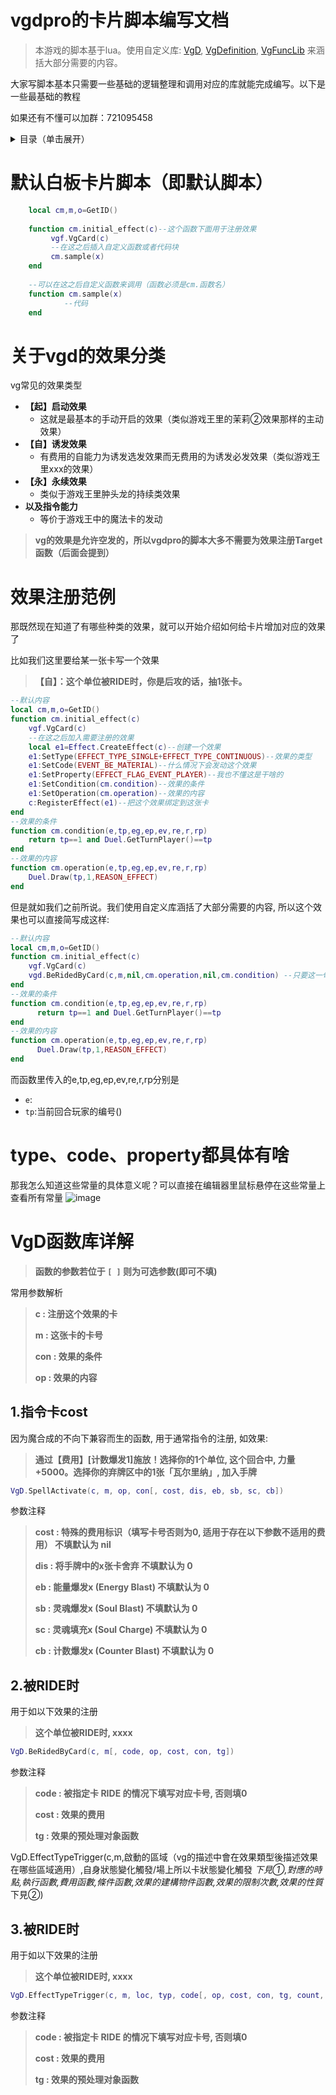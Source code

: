 # vgdpro的卡片脚本编写文档

> 本游戏的脚本基于lua。使用自定义库: [VgD](VgD.Lua), [VgDefinition](VgDefinition.Lua), [VgFuncLib](VgFuncLib.Lua) 来涵括大部分需要的内容。

大家写脚本基本只需要一些基础的逻辑整理和调用对应的库就能完成编写。以下是一些最基础的教程

如果还有不懂可以加群：721095458

<details>
  <summary>目录（单击展开）</summary>
  
1. [默认脚本](#默认白板卡片脚本即默认脚本)
2. [关于vgd的效果分类](#关于vgd的效果分类)
3. [效果注册范例](#效果注册范例)
4. [基础常量介绍](#typecodeproperty都具体有啥)
5. [VgD函数库详解](#vgd函数库详解)
   1. [指令卡cost](#1指令卡cost).
   2. [被RIDE时](#2被ride时).
      
</details>


# 默认白板卡片脚本（即默认脚本）

```lua
    local cm,m,o=GetID()
    
    function cm.initial_effect(c)--这个函数下面用于注册效果
         vgf.VgCard(c)
         --在这之后插入自定义函数或者代码块
         cm.sample(x)
    end
    
    --可以在这之后自定义函数来调用（函数必须是cm.函数名）
    function cm.sample(x)
    	    --代码
    end
```

# 关于vgd的效果分类
vg常见的效果类型
-  **【起】启动效果**
    -  这就是最基本的手动开启的效果（类似游戏王里的茉莉②效果那样的主动效果）
-  **【自】诱发效果**
    -  有费用的自能力为诱发选发效果而无费用的为诱发必发效果（类似游戏王里xxx的效果）
-  **【永】永续效果**
    -  类似于游戏王里肿头龙的持续类效果
-  **以及指令能力**
    - 等价于游戏王中的魔法卡的发动 


> **vg的效果是允许空发的，所以vgdpro的脚本大多不需要为效果注册Target函数（后面会提到）**

# 效果注册范例
那既然现在知道了有哪些种类的效果，就可以开始介绍如何给卡片增加对应的效果了

比如我们这里要给某一张卡写一个效果
> **【自】：这个单位被RIDE时，你是后攻的话，抽1张卡。**


```lua
--默认内容
local cm,m,o=GetID()
function cm.initial_effect(c)
	vgf.VgCard(c)
	--在这之后加入需要注册的效果
	local e1=Effect.CreateEffect(c)--创建一个效果
	e1:SetType(EFFECT_TYPE_SINGLE+EFFECT_TYPE_CONTINUOUS)--效果的类型
	e1:SetCode(EVENT_BE_MATERIAL)--什么情况下会发动这个效果
	e1:SetProperty(EFFECT_FLAG_EVENT_PLAYER)--我也不懂这是干啥的
	e1:SetCondition(cm.condition)--效果的条件
	e1:SetOperation(cm.operation)--效果的内容
	c:RegisterEffect(e1)--把这个效果绑定到这张卡
end
--效果的条件
function cm.condition(e,tp,eg,ep,ev,re,r,rp)
	return tp==1 and Duel.GetTurnPlayer()==tp
end
--效果的内容
function cm.operation(e,tp,eg,ep,ev,re,r,rp)
	Duel.Draw(tp,1,REASON_EFFECT)
end
```

但是就如我们之前所说。我们使用自定义库涵括了大部分需要的内容, 所以这个效果也可以直接简写成这样:


```lua
--默认内容
local cm,m,o=GetID()
function cm.initial_effect(c)
	vgf.VgCard(c)
	vgd.BeRidedByCard(c,m,nil,cm.operation,nil,cm.condition) --只要这一句就完成了上面7行的内容
end
--效果的条件
function cm.condition(e,tp,eg,ep,ev,re,r,rp)
	  return tp==1 and Duel.GetTurnPlayer()==tp
end
--效果的内容
function cm.operation(e,tp,eg,ep,ev,re,r,rp)
	  Duel.Draw(tp,1,REASON_EFFECT)
end
```

而函数里传入的e,tp,eg,ep,ev,re,r,rp分别是
- `e`:
- `tp`:当前回合玩家的编号()

# type、code、property都具体有啥

 那我怎么知道这些常量的具体意义呢？可以直接在编辑器里鼠标悬停在这些常量上查看所有常量
 ![image](https://i.postimg.cc/GmFVmkpB/Clip-2024-04-09-11-11-23.png)
 
# VgD函数库详解

> **函数的参数若位于 `[ ]` 则为可选参数(即可不填)**

常用参数解析

> **c : 注册这个效果的卡**
>
> **m : 这张卡的卡号**
>
> **con : 效果的条件**
>
> **op : 效果的内容**

## 1.指令卡cost

因为魔合成的不向下兼容而生的函数, 用于通常指令的注册, 如效果:

> **通过【费用】[计数爆发1]施放！选择你的1个单位, 这个回合中, 力量+5000。选择你的弃牌区中的1张「瓦尔里纳」, 加入手牌**

```lua
VgD.SpellActivate(c, m, op, con[, cost, dis, eb, sb, sc, cb])
```

参数注释
> **cost : 特殊的费用标识（填写卡号否则为0, 适用于存在以下参数不适用的费用） 不填默认为 nil**
> 
> **dis : 将手牌中的x张卡舍弃 不填默认为 0**
> 
> **eb : 能量爆发x (Energy Blast) 不填默认为 0**
> 
> **sb : 灵魂爆发x (Soul Blast) 不填默认为 0**
>
> **sc : 灵魂填充x (Soul Charge) 不填默认为 0**
> 
> **cb : 计数爆发x (Counter Blast) 不填默认为 0**

## 2.被RIDE时

用于如以下效果的注册

> **这个单位被RIDE时, xxxx**

```lua
VgD.BeRidedByCard(c, m[, code, op, cost, con, tg])
```

参数注释
> **code : 被指定卡 RIDE 的情况下填写对应卡号, 否则填0**
> 
> **cost : 效果的费用**
> 
> **tg : 效果的预处理对象函数**

VgD.EffectTypeTrigger(c,m,啟動的區域（vg的描述中會在效果類型後描述效果在哪些區域適用）,自身狀態變化觸發/場上所以卡狀態變化觸發 *下見①,對應的時點,執行函數,費用函數,條件函數,效果的建構物件函數,效果的限制次數,效果的性質*下見②)

## 3.被RIDE时

用于如以下效果的注册

> **这个单位被RIDE时, xxxx**

```lua
VgD.EffectTypeTrigger(c, m, loc, typ, code[, op, cost, con, tg, count, property])
```

参数注释
> **code : 被指定卡 RIDE 的情况下填写对应卡号, 否则填0**
> 
> **cost : 效果的费用**
> 
> **tg : 效果的预处理对象函数**
